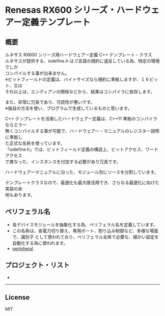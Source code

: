 Renesas RX600 シリーズ・ハードウェアー定義テンプレート
=========

## 概要
ルネサス RX600 シリーズ用ハードウェアー定義 C++ テンプレート・クラス   
ルネサスが提供する、iodefine.h は C言語の規約に違反している為、特定の環境でしか   
コンパイルする事が出来ません。   
※ビットフィールドの定義は、バイトサイズなら規約に準拠しますが、１６ビット、又は   
それ以上は、エンディアンの関係などから、結果はコンパイラに依存します。   
   
また、非常に冗長であり、可読性が悪いです。   
※独自の方法を使い、プログラムで生成しているものと思います。   
   
C++ テンプレートを活用したハードウェアー定義は、C++11 準拠のコンパイラならエラー   
無くコンパイルする事が可能で、ハードウェアー・マニュアルのレジスター説明に準拠し   
た正式な名称を使っています。   
「iodefine.h」では、ビットフィールド定義の構造上、ビットアクセス、ワードアクセス   
で異なった、インスタンスを付加する必要があり冗長です。
   
ハードウェアーマニュアルに沿った、モジュール別にソースを分割しています。   
   
テンプレートクラスなので、最適化も最大限活用でき、さらなる最適化に向けた実装の余   
地もあります。   
   
## ペリフェラル名
 - 各デバイスモジュールを抽象化する為、ペリフェラル名を定義しています。
 - この名称は、省電力切り替え、専用ポート、割り込み制御など、多様な場面で、識別子
 として使われており、ペリフェラル全体で必要な、細かい設定を自動化する為に使われます。
 - [peripheral](peripheral.hpp?ts=4)
   
## プロジェクト・リスト
 - 
 
   
   
-----
   
License
----

MIT

